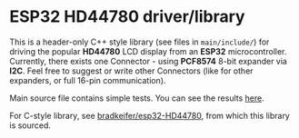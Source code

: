 # ESP32 HD44780 driver/library

This is a header-only C++ style library (see files in `main/include/`) for driving the popular **HD44780** LCD display from an **ESP32** microcontroller.
Currently, there exists one Connector - using **PCF8574** 8-bit expander via **I2C**.
Feel free to suggest or write other Connectors (like for other expanders, or full 16-pin communication).

Main source file contains simple tests. You can see the results [here](https://imgur.com/a/MCVgFki).

For C-style library, see [bradkeifer/esp32-HD44780](https://github.com/bradkeifer/esp32-HD44780), from which this library is sourced.
